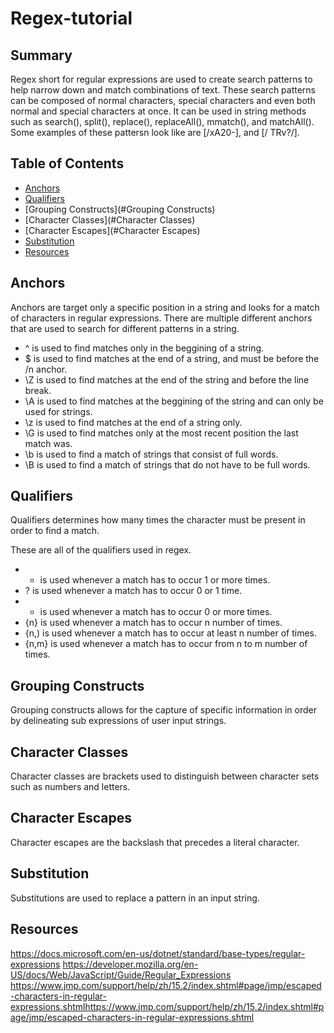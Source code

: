 # Regex-tutorial



## Summary
Regex short for regular expressions are used to create search patterns to help narrow down and match combinations of text. 
These search patterns can be composed of normal characters, special characters and even both normal and special characters at once. It can be used in string methods such as
search(), split(), replace(), replaceAll(), mmatch(), and matchAll(). Some examples of these pattersn look like are [/xA20-\], and [/ TRv?/]. 


## Table of Contents

- [Anchors](#Anchors)
- [Qualifiers](#Qualifiers)
- [Grouping Constructs](#Grouping Constructs)
- [Character Classes](#Character Classes)
- [Character Escapes](#Character Escapes)
- [Substitution](#Substitution)
- [Resources](#Resources)


## Anchors
Anchors are target only a specific position in a string and looks for a match of characters in regular expressions. There are multiple different anchors that are used to search
for different patterns in a string.

- ^ is used to find matches only in the beggining of a string.
- $ is used to find matches at the end of a string, and must be before the /n anchor.
- \Z is used to find matches at the end of the string and before the line break.
- \A is used to find matches at the beggining of the string and can only be used for strings.
- \z is used to find matches at the end of a string only.
- \G is used to find matches only at the most recent position the last match was.
- \b is used to find a match of strings that consist of full words.
- \B is used to find a match of strings that do not have to be full words.



## Qualifiers
Qualifiers determines how many times the character must be present in order to find a match.

These are all of the qualifiers used in regex.

- + is used whenever a match has to occur 1 or more times.
- ? is used whenever a match has to occur 0 or 1 time.
- * is used whenever a match has to occur 0 or more times.
- {n} is used whenever a match has to occur n number of times.
- {n,) is used whenever a match has to occur at least n number of times.
- {n,m} is used whenever a match has to occur from n to m number of times.


## Grouping Constructs
Grouping constructs allows for the capture of specific information in order by delineating sub expressions of user input strings.

## Character Classes
Character classes are brackets used to distinguish between character sets such as numbers and letters.

## Character Escapes
Character escapes are the backslash that precedes a literal character.

## Substitution
Substitutions are used to replace a pattern in an input string.

## Resources
https://docs.microsoft.com/en-us/dotnet/standard/base-types/regular-expressions
https://developer.mozilla.org/en-US/docs/Web/JavaScript/Guide/Regular_Expressions
https://www.jmp.com/support/help/zh/15.2/index.shtml#page/jmp/escaped-characters-in-regular-expressions.shtmlhttps://www.jmp.com/support/help/zh/15.2/index.shtml#page/jmp/escaped-characters-in-regular-expressions.shtml
